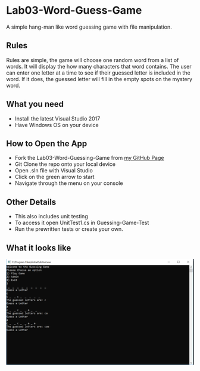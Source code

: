 # Lab03-Word-Guess-Game
A simple hang-man like word guessing game with file manipulation.

## Rules
Rules are simple, the game will choose one random word from a list of words. It will display the how many characters that word
contains. The user can enter one letter at a time to see if their guessed letter is included in the word. If it does, the guessed
letter will fill in the empty spots on the mystery word. 

## What you need
* Install the latest Visual Studio 2017
* Have Windows OS on your device

## How to Open the App
* Fork the Lab03-Word-Guessing-Game from [my GitHub Page](https://github.com/Calamario)
* Git Clone the repo onto your local device
* Open .sln file with Visual Studio
* Click on the green arrow to start
* Navigate through the menu on your console

## Other Details
* This also includes unit testing
* To access it open UnitTest1.cs in Guessing-Game-Test
* Run the prewritten tests or create your own.

## What it looks like
![guessing-game](/Word-Guessing-Game/Word-Guessing-Game/assets/guessing-game-visual.PNG)
